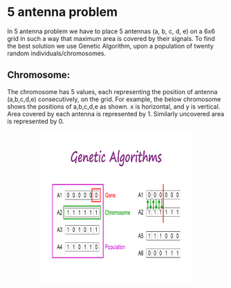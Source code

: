 # 5 antenna problem
In 5 antenna problem we have to place 5 antennas (a, b, c, d, e) on a 6x6 grid in such a way that maximum area is covered by their signals. To find the best solution we use Genetic Algorithm, upon a population of twenty random individuals/chromosomes.

## Chromosome:
The chromosome has 5 values, each representing the position of antenna (a,b,c,d,e) consecutively, on the grid. For example, the below chromosome shows the positions of a,b,c,d,e as shown. x is horizontal, and y is vertical. Area covered by each antenna is represented by 1. Similarly uncovered area is represented by 0.

<p align="center">
  <img src="https://github.com/Zainulabaidin4455/Genetic-Algorithem/blob/master/genAlgo.png" width="350" height="350" title="input_image">
</p>
